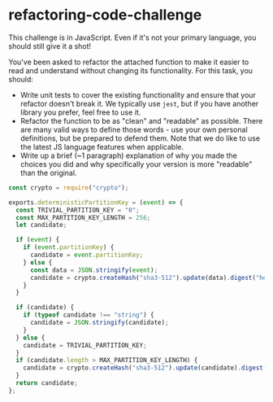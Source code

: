 # refactoring-code-challenge

This challenge is in JavaScript. Even if it's not your primary language, you should still give it a shot!

You've been asked to refactor the attached function to make it easier to read and understand without changing its functionality. For this task, you should:

* Write unit tests to cover the existing functionality and ensure that your refactor doesn't break it. We typically use `jest`, but if you have another library you prefer, feel free to use it.
* Refactor the function to be as "clean" and "readable" as possible. There are many valid ways to define those words - use your own personal definitions, but be prepared to defend them. Note that we do like to use the latest JS language features when applicable.
* Write up a brief (~1 paragraph) explanation of why you made the choices you did and why specifically your version is more "readable" than the original.

```js
const crypto = require("crypto");

exports.deterministicPartitionKey = (event) => {
  const TRIVIAL_PARTITION_KEY = "0";
  const MAX_PARTITION_KEY_LENGTH = 256;
  let candidate;

  if (event) {
    if (event.partitionKey) {
      candidate = event.partitionKey;
    } else {
      const data = JSON.stringify(event);
      candidate = crypto.createHash("sha3-512").update(data).digest("hex");
    }
  }

  if (candidate) {
    if (typeof candidate !== "string") {
      candidate = JSON.stringify(candidate);
    }
  } else {
    candidate = TRIVIAL_PARTITION_KEY;
  }
  if (candidate.length > MAX_PARTITION_KEY_LENGTH) {
    candidate = crypto.createHash("sha3-512").update(candidate).digest("hex");
  }
  return candidate;
};
```